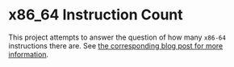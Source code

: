
# x86_64 Instruction Count

This project attempts to answer the question of how many `x86-64` instructions there are.  See [the corresponding blog post for more information](http://stefanheule.com/blog/how-many-x86-64-instructions-are-there-anyway/).
